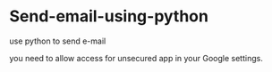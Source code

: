 # Send-email-using-python
use python to send e-mail

you need to allow access for unsecured app in your Google settings.
